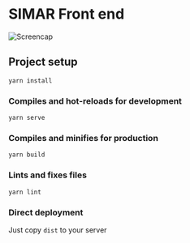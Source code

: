 # SIMAR Front end

![Screencap]("./readme-data/screencap.png)

## Project setup
```
yarn install
```

### Compiles and hot-reloads for development
```
yarn serve
```

### Compiles and minifies for production
```
yarn build
```

### Lints and fixes files
```
yarn lint
```

### Direct deployment

Just copy `dist` to your server